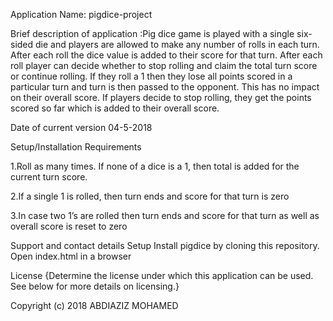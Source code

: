 Application Name: pigdice-project


Brief description of application :Pig dice game is played with a single six-sided die and players are allowed to make any number of rolls in each turn. After each roll the dice value is added to their score for that turn. After each roll player can decide whether to stop rolling and claim the total turn score or continue rolling. If they roll a 1 then they lose all points scored in a particular turn and turn is then passed to the opponent. This has no impact on their overall score.
If players decide to stop rolling, they get the points scored so far which is added to their overall score.

Date of current version 04-5-2018

Setup/Installation Requirements

1.Roll as many times. If none of a dice is a 1, then total is added for the current turn score.


2.If a single 1 is rolled, then turn ends and score for that turn is zero


3.In case two 1’s are rolled then turn ends and score for that turn as well as overall score is reset to zero

Support and contact details
Setup Install pigdice by cloning this repository. Open index.html in a browser

License
{Determine the license under which this application can be used. See below for more details on licensing.}

 Copyright (c) 2018 ABDIAZIZ MOHAMED
